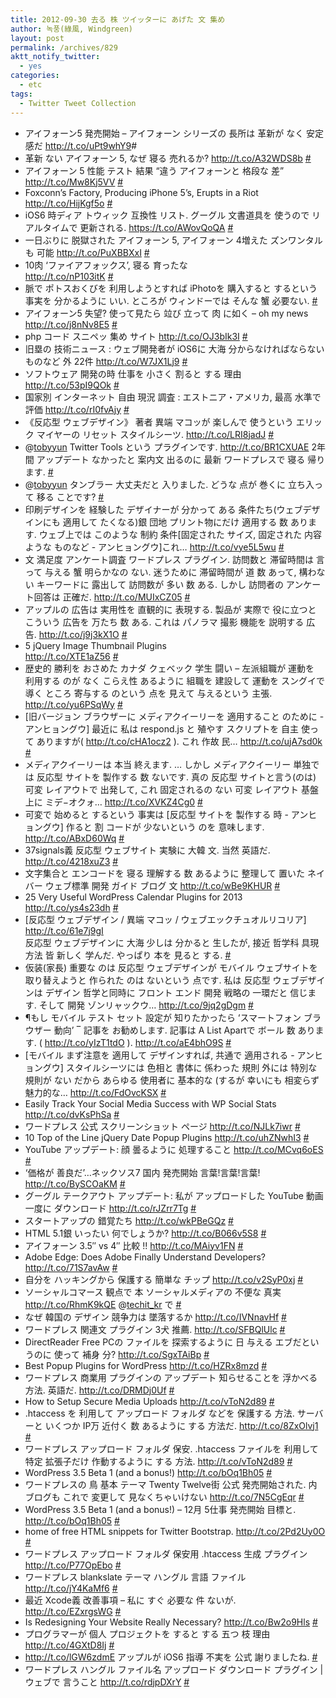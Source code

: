 ```yaml
---
title: 2012-09-30 去る 株 ツイッターに あげた 文 集め
author: 녹풍(綠風, Windgreen)
layout: post
permalink: /archives/829
aktt_notify_twitter:
  - yes
categories:
  - etc
tags:
  - Twitter Tweet Collection
---
```

<ul class="aktt_tweet_digest">
  <li>
    アイフォーン5 発売開始 &#8211; アイフォーン シリーズの 長所は 革新が なく 安定感だ <a target="_top" href="http://t.co/uPt9whY9" rel="nofollow">http://t.co/uPt9whY9</a>#
  </li>
  <li>
    革新 ない アイフォーン 5, なぜ 寝る 売れるか? <a target="_top" href="http://t.co/A32WDS8b" rel="nofollow">http://t.co/A32WDS8b</a> <a class="aktt_tweet_time" target="_top" href="http://twitter.com/mytory/statuses/250145351879761920">#</a>
  </li>
  <li>
    アイフォーン 5 性能 テスト 結果 “違う アイフォーンと 格段な 差” <a target="_top" href="http://t.co/Mw8Kj5VV" rel="nofollow">http://t.co/Mw8Kj5VV</a> <a class="aktt_tweet_time" target="_top" href="http://twitter.com/mytory/statuses/250176684668645376">#</a>
  </li>
  <li>
    Foxconn&#8217;s Factory, Producing iPhone 5&#8217;s, Erupts in a Riot <a target="_top" href="http://t.co/HijKgf5o" rel="nofollow" class="broken_link">http://t.co/HijKgf5o</a> <a class="aktt_tweet_time" target="_top" href="http://twitter.com/mytory/statuses/250305085832310785">#</a>
  </li>
  <li>
    iOS6 時ディア トウィック 互換性 リスト. グーグル 文書道具を 使うので リアルタイムで 更新される. <a href="https://t.co/AWovQoQA" rel="nofollow">https://t.co/AWovQoQA</a> <a class="aktt_tweet_time" target="_top" href="http://twitter.com/mytory/statuses/250449668448862208">#</a>
  </li>
  <li>
    一日ぶりに 脱獄された アイフォーン 5, アイフォーン 4増えた ズンワンタルも 可能 <a target="_top" href="http://t.co/PuXBBXxI" rel="nofollow">http://t.co/PuXBBXxI</a> <a class="aktt_tweet_time" target="_top" href="http://twitter.com/mytory/statuses/250450272495738880">#</a>
  </li>
  <li>
    10肉 ‘ファイアフォックス’, 寝る 育ったな<br /> <a target="_top" href="http://t.co/nP103itK" rel="nofollow">http://t.co/nP103itK</a> <a class="aktt_tweet_time" target="_top" href="http://twitter.com/mytory/statuses/250455389135589377">#</a>
  </li>
  <li>
    脈で ポトスおくびを 利用しようとすれば iPhotoを 購入すると するという 事実を 分かるように いい. ところが ウィンドーでは そんな 蟹 必要ない. <a class="aktt_tweet_time" target="_top" href="http://twitter.com/mytory/statuses/250608907150557184">#</a>
  </li>
  <li>
    アイフォーン5 失望? 使って見たら 竝び 立って 肉 に如く &#8211; oh my news <a target="_top" href="http://t.co/j8nNv8E5" rel="nofollow">http://t.co/j8nNv8E5</a> <a class="aktt_tweet_time" target="_top" href="http://twitter.com/mytory/statuses/250609536333934594">#</a>
  </li>
  <li>
    php コード スニペッ 集め サイト <a target="_top" href="http://t.co/OJ3bIk3I" rel="nofollow">http://t.co/OJ3bIk3I</a> <a class="aktt_tweet_time" target="_top" href="http://twitter.com/mytory/statuses/250632735792697345">#</a>
  </li>
  <li>
    旧塁の 技術ニュース : ウェブ開発者が iOS6に 大海 分からなければならない ものなど 外 22件 <a target="_top" href="http://t.co/W7JX1Lj9" rel="nofollow">http://t.co/W7JX1Lj9</a> <a class="aktt_tweet_time" target="_top" href="http://twitter.com/mytory/statuses/250640291013472256">#</a>
  </li>
  <li>
    ソフトウェア 開発の時 仕事を 小さく 割ると する 理由 <a target="_top" href="http://t.co/53pI9QOk" rel="nofollow">http://t.co/53pI9QOk</a> <a class="aktt_tweet_time" target="_top" href="http://twitter.com/mytory/statuses/250641507160301568">#</a>
  </li>
  <li>
    国家別 インターネット 自由 現況 調査 : エストニア・アメリカ, 最高 水準で 評価 <a target="_top" href="http://t.co/rI0fvAjy" rel="nofollow">http://t.co/rI0fvAjy</a> <a class="aktt_tweet_time" target="_top" href="http://twitter.com/mytory/statuses/250652418470195200">#</a>
  </li>
  <li>
    《反応型 ウェブデザイン》 著者 異端 マコッが 楽しんで 使うという エリック マイヤーの リセット スタイルシーツ. <a target="_top" href="http://t.co/LRI8jadJ" rel="nofollow">http://t.co/LRI8jadJ</a> <a class="aktt_tweet_time" target="_top" href="http://twitter.com/mytory/statuses/250743255543726080">#</a>
  </li>
  <li>
    @<a class="aktt_username" target="_top" href="http://twitter.com/tobyyun">tobyyun</a> Twitter Tools という プラグインです. <a target="_top" href="http://t.co/BR1CXUAE" rel="nofollow">http://t.co/BR1CXUAE</a> 2年 間 アップデート なかったと 案内文 出るのに 最新 ワードプレスで 寝る 帰ります. <a class="aktt_tweet_time" target="_top" href="http://twitter.com/mytory/statuses/250778784133939200">#</a>
  </li>
  <li>
    @<a class="aktt_username" target="_top" href="http://twitter.com/tobyyun">tobyyun</a> タンブラー 大丈夫だと 入りました. どうな 点が 巻くに 立ち入って 移る ことです? <a class="aktt_tweet_time" target="_top" href="http://twitter.com/mytory/statuses/250780492868239360">#</a>
  </li>
  <li>
    印刷デザインを 経験した デザイナーが 分かって ある 条件たち(ウェブデザインにも 適用して たくなる)銀 団地 プリント物にだけ 適用する 数 あります. ウェブ上では このような 制約 条件[固定された サイズ, 固定された 内容 ような ものなど - アンヒョングウ]これ&#8230; <a target="_top" href="http://t.co/vye5L5wu" rel="nofollow" class="broken_link">http://t.co/vye5L5wu</a> <a class="aktt_tweet_time" target="_top" href="http://twitter.com/mytory/statuses/250856579702857728">#</a>
  </li>
  <li>
    文 満足度 アンケート調査 ワードプレス プラグイン. 訪問数と 滞留時間は 言って 与える 蟹 明らかなの ない. 迷うために 滞留時間が 道 数 あって, 構わない キーワードに 露出して 訪問数が 多い 数 ある. しかし 訪問者の アンケート回答は 正確だ. <a target="_top" href="http://t.co/MUIxCZ05" rel="nofollow">http://t.co/MUIxCZ05</a> <a class="aktt_tweet_time" target="_top" href="http://twitter.com/mytory/statuses/250883800060530690">#</a>
  </li>
  <li>
    アップルの 広告は 実用性を 直観的に 表現する. 製品が 実際で 役に立つと こういう 広告を 万たち 数 ある. これは パノラマ 撮影 機能を 説明する 広告. <a target="_top" href="http://t.co/j9j3kX1O" rel="nofollow">http://t.co/j9j3kX1O</a> <a class="aktt_tweet_time" target="_top" href="http://twitter.com/mytory/statuses/250913952396091392">#</a>
  </li>
  <li>
    5 jQuery Image Thumbnail Plugins<br /> <a target="_top" href="http://t.co/XTE1aZ56" rel="nofollow">http://t.co/XTE1aZ56</a> <a class="aktt_tweet_time" target="_top" href="http://twitter.com/mytory/statuses/250916688709685248">#</a>
  </li>
  <li>
    歴史的 勝利を おさめた カナダ クェベック 学生 闘い &#8211; 左派組職が 運動を 利用する のが なく こらえ性 あるように 組職を 建設して 運動を スングイで 導く ところ 寄与する のという 点を 見えて 与えるという 主張. <a target="_top" href="http://t.co/yu6PSqWy" rel="nofollow">http://t.co/yu6PSqWy</a> <a class="aktt_tweet_time" target="_top" href="http://twitter.com/mytory/statuses/250919957943177216">#</a>
  </li>
  <li>
    [旧バージョン ブラウザーに メディアクイーリーを 適用すること のために - アンヒョングウ] 最近に 私は respond.js と 殖やす スクリプトを 自主 使って ありますが( <a target="_top" href="http://t.co/cHA1ocz2" rel="nofollow">http://t.co/cHA1ocz2</a> ). これ 作故 民&#8230; <a target="_top" href="http://t.co/ujA7sd0k" rel="nofollow" class="broken_link">http://t.co/ujA7sd0k</a> <a class="aktt_tweet_time" target="_top" href="http://twitter.com/mytory/statuses/250976936095010817">#</a>
  </li>
  <li>
    メディアクイーリーは 本当 終えます. … しかし メディアクイーリー 単独では 反応型 サイトを 製作する 数 ないです. 真の 反応型 サイトと言う(のは) 可変 レイアウトで 出発して, これ 固定されるの ない 可変 レイアウト 基盤 上に ミデ−オクォ&#8230; <a target="_top" href="http://t.co/XVKZ4Cg0" rel="nofollow" class="broken_link">http://t.co/XVKZ4Cg0</a> <a class="aktt_tweet_time" target="_top" href="http://twitter.com/mytory/statuses/250977950403543040">#</a>
  </li>
  <li>
    可変で 始めると するという 事実は [反応型 サイトを 製作する 時 - アンヒョングウ] 作ると 割 コードが 少ないという のを 意味します. <a target="_top" href="http://t.co/ABxD60Wq" rel="nofollow" class="broken_link">http://t.co/ABxD60Wq</a> <a class="aktt_tweet_time" target="_top" href="http://twitter.com/mytory/statuses/250978391405244418">#</a>
  </li>
  <li>
    37signals義 反応型 ウェブサイト 実験に 大韓 文. 当然 英語だ. <a target="_top" href="http://t.co/4218xuZ3" rel="nofollow">http://t.co/4218xuZ3</a> <a class="aktt_tweet_time" target="_top" href="http://twitter.com/mytory/statuses/250978934886383617">#</a>
  </li>
  <li>
    文字集合と エンコードを 寝る 理解する 数 あるように 整理して 置いた ネイバー ウェブ標準 開発 ガイド ブログ 文 <a target="_top" href="http://t.co/wBe9KHUR" rel="nofollow">http://t.co/wBe9KHUR</a> <a class="aktt_tweet_time" target="_top" href="http://twitter.com/mytory/statuses/250987538418905090">#</a>
  </li>
  <li>
    25 Very Useful WordPress Calendar Plugins for 2013 <a target="_top" href="http://t.co/ys4s23dh" rel="nofollow">http://t.co/ys4s23dh</a> <a class="aktt_tweet_time" target="_top" href="http://twitter.com/mytory/statuses/250989563621814273">#</a>
  </li>
  <li>
    [反応型 ウェブデザイン / 異端 マコッ / ウェブエックチュオルリコリア] <a target="_top" href="http://t.co/61e7j9gI" rel="nofollow" class="broken_link">http://t.co/61e7j9gI</a><br /> 反応型 ウェブデザインに 大海 少しは 分かると 生したが, 接近 哲学科 具現方法 皆 新しく 学んだ. やっぱり 本を 見ると する. <a class="aktt_tweet_time" target="_top" href="http://twitter.com/mytory/statuses/251105803036155905">#</a>
  </li>
  <li>
    仮装(家長) 重要な のは 反応型 ウェブデザインが モバイル ウェブサイトを 取り替えようと 作られた のは ないという 点です. 私は 反応型 ウェブデザインは デザイン 哲学と同時に フロント エンド 開発 戦略の 一環だと 信じます. そして 開発 ゾンリャックウ&#8230; <a target="_top" href="http://t.co/9jq2gDgm" rel="nofollow" class="broken_link">http://t.co/9jq2gDgm</a> <a class="aktt_tweet_time" target="_top" href="http://twitter.com/mytory/statuses/251126187580092417">#</a>
  </li>
  <li>
    ¶もし モバイル テスト セット 設定が 知りたかったら ‘スマートフォン ブラウザー 動向’ ‾ 記事を お勧めします. 記事は A List Apartで ボール 数 あります. ( <a target="_top" href="http://t.co/yIzT1tdO" rel="nofollow">http://t.co/yIzT1tdO</a> ). <a target="_top" href="http://t.co/aE4bhO9S" rel="nofollow" class="broken_link">http://t.co/aE4bhO9S</a> <a class="aktt_tweet_time" target="_top" href="http://twitter.com/mytory/statuses/251129099504979968">#</a>
  </li>
  <li>
    [モバイル まず注意を 適用して デザインすれば, 共通で 適用される - アンヒョングウ] スタイルシーツには 色相と 書体に 係わった 規則 外には 特別な 規則が ない だから あらゆる 使用者に 基本的な (するが 幸いにも 相変らず 魅力的な&#8230; <a target="_top" href="http://t.co/FdOvcKSX" rel="nofollow" class="broken_link">http://t.co/FdOvcKSX</a> <a class="aktt_tweet_time" target="_top" href="http://twitter.com/mytory/statuses/251130743047208960">#</a>
  </li>
  <li>
    Easily Track Your Social Media Success with WP Social Stats <a target="_top" href="http://t.co/dvKsPhSa" rel="nofollow">http://t.co/dvKsPhSa</a> <a class="aktt_tweet_time" target="_top" href="http://twitter.com/mytory/statuses/251135224388415488">#</a>
  </li>
  <li>
    ワードプレス 公式 スクリーンショット ページ <a target="_top" href="http://t.co/NJLk7iwr" rel="nofollow">http://t.co/NJLk7iwr</a> <a class="aktt_tweet_time" target="_top" href="http://twitter.com/mytory/statuses/251141246272294912">#</a>
  </li>
  <li>
    10 Top of the Line jQuery Date Popup Plugins <a target="_top" href="http://t.co/uhZNwhI3" rel="nofollow">http://t.co/uhZNwhI3</a> <a class="aktt_tweet_time" target="_top" href="http://twitter.com/mytory/statuses/251150007753912320">#</a>
  </li>
  <li>
    YouTube アップデート: 顔 曇るように 処理すること <a target="_top" href="http://t.co/MCvq6oES" rel="nofollow">http://t.co/MCvq6oES</a> <a class="aktt_tweet_time" target="_top" href="http://twitter.com/mytory/statuses/251181395882434560">#</a>
  </li>
  <li>
    ‘価格が 善良だ’…ネックソス7 国内 発売開始 言葉!言葉!言葉!<br /> <a target="_top" href="http://t.co/BySCOaKM" rel="nofollow" class="broken_link">http://t.co/BySCOaKM</a> <a class="aktt_tweet_time" target="_top" href="http://twitter.com/mytory/statuses/251182096545107970">#</a>
  </li>
  <li>
    グーグル テークアウト アップデート: 私が アップロードした YouTube 動画 一度に ダウンロード <a target="_top" href="http://t.co/rJZrr7Tg" rel="nofollow">http://t.co/rJZrr7Tg</a> <a class="aktt_tweet_time" target="_top" href="http://twitter.com/mytory/statuses/251235132332195840">#</a>
  </li>
  <li>
    スタートアップの 錯覚たち <a target="_top" href="http://t.co/wkPBeGQz" rel="nofollow">http://t.co/wkPBeGQz</a> <a class="aktt_tweet_time" target="_top" href="http://twitter.com/mytory/statuses/251237684830408705">#</a>
  </li>
  <li>
    HTML 5.1銀 いったい 何でしょうか? <a target="_top" href="http://t.co/B066v5S8" rel="nofollow">http://t.co/B066v5S8</a> <a class="aktt_tweet_time" target="_top" href="http://twitter.com/mytory/statuses/251238490770137088">#</a>
  </li>
  <li>
    アイフォーン 3.5&#8243; vs 4&#8243; 比較 !! <a target="_top" href="http://t.co/MAiyv1FN" rel="nofollow">http://t.co/MAiyv1FN</a> <a class="aktt_tweet_time" target="_top" href="http://twitter.com/mytory/statuses/251303031415644160">#</a>
  </li>
  <li>
    Adobe Edge: Does Adobe Finally Understand Developers? <a target="_top" href="http://t.co/71S7avAw" rel="nofollow">http://t.co/71S7avAw</a> <a class="aktt_tweet_time" target="_top" href="http://twitter.com/mytory/statuses/251353531418820609">#</a>
  </li>
  <li>
    自分を ハッキングから 保護する 簡単な チップ <a target="_top" href="http://t.co/v2SyP0xj" rel="nofollow">http://t.co/v2SyP0xj</a> <a class="aktt_tweet_time" target="_top" href="http://twitter.com/mytory/statuses/251364324763922432">#</a>
  </li>
  <li>
    ソーシャルコマース 観点で 本 ソーシャルメディアの 不便な 真実 <a target="_top" href="http://t.co/RhmK9kQE" rel="nofollow" class="broken_link">http://t.co/RhmK9kQE</a> @<a class="aktt_username" target="_top" href="http://twitter.com/techit_kr">techit_kr</a> で <a class="aktt_tweet_time" target="_top" href="http://twitter.com/mytory/statuses/251366932488519680">#</a>
  </li>
  <li>
    なぜ 韓国の デザイン 競争力は 墜落するか <a target="_top" href="http://t.co/IVNnavHf" rel="nofollow" class="broken_link">http://t.co/IVNnavHf</a> <a class="aktt_tweet_time" target="_top" href="http://twitter.com/mytory/statuses/251459700447662081">#</a>
  </li>
  <li>
    ワードプレス 関連文 プラグイン 3犬 推薦. <a target="_top" href="http://t.co/SFBQlUlc" rel="nofollow">http://t.co/SFBQlUlc</a> <a class="aktt_tweet_time" target="_top" href="http://twitter.com/mytory/statuses/251844059495272450">#</a>
  </li>
  <li>
    DirectReader Free PCの ファイルを 探索するように 日 与える エブだというのに 使って 補身 分? <a target="_top" href="http://t.co/SgxTAiBp" rel="nofollow">http://t.co/SgxTAiBp</a> <a class="aktt_tweet_time" target="_top" href="http://twitter.com/mytory/statuses/251847846628818944">#</a>
  </li>
  <li>
    Best Popup Plugins for WordPress <a target="_top" href="http://t.co/HZRx8mzd" rel="nofollow">http://t.co/HZRx8mzd</a> <a class="aktt_tweet_time" target="_top" href="http://twitter.com/mytory/statuses/251852340645224448">#</a>
  </li>
  <li>
    ワードプレス 商業用 プラグインの アップデート 知らせることを 浮かべる 方法. 英語だ. <a target="_top" href="http://t.co/DRMDj0Uf" rel="nofollow">http://t.co/DRMDj0Uf</a> <a class="aktt_tweet_time" target="_top" href="http://twitter.com/mytory/statuses/251853160455499777">#</a>
  </li>
  <li>
    How to Setup Secure Media Uploads <a target="_top" href="http://t.co/vToN2d89" rel="nofollow">http://t.co/vToN2d89</a> <a class="aktt_tweet_time" target="_top" href="http://twitter.com/mytory/statuses/251855006293164032">#</a>
  </li>
  <li>
    .htaccess を 利用して アップロード フォルダ などを 保護する 方法. サーバーと いくつか IP万 近付く 数 あるように する 方法だ. <a target="_top" href="http://t.co/8ZxOlvj1" rel="nofollow">http://t.co/8ZxOlvj1</a> <a class="aktt_tweet_time" target="_top" href="http://twitter.com/mytory/statuses/251905671161839617">#</a>
  </li>
  <li>
    ワードプレス アップロード フォルダ 保安. .htaccess ファイルを 利用して 特定 拡張子だけ 作動するように する 方法. <a target="_top" href="http://t.co/vToN2d89" rel="nofollow">http://t.co/vToN2d89</a> <a class="aktt_tweet_time" target="_top" href="http://twitter.com/mytory/statuses/251907639661965312">#</a>
  </li>
  <li>
    WordPress 3.5 Beta 1 (and a bonus!) <a target="_top" href="http://t.co/bOq1Bh05" rel="nofollow">http://t.co/bOq1Bh05</a> <a class="aktt_tweet_time" target="_top" href="http://twitter.com/mytory/statuses/251964557583589376">#</a>
  </li>
  <li>
    ワードプレスの 鳥 基本 テーマ Twenty Twelve街 公式 発売開始された. 内 ブログも これで 変更して 見なくちゃいけない <a target="_top" href="http://t.co/7N5CgEqr" rel="nofollow">http://t.co/7N5CgEqr</a> <a class="aktt_tweet_time" target="_top" href="http://twitter.com/mytory/statuses/251966871199424512">#</a>
  </li>
  <li>
    WordPress 3.5 Beta 1 (and a bonus!) &#8211; 12月 5仕事 発売開始 目標と. <a target="_top" href="http://t.co/bOq1Bh05" rel="nofollow">http://t.co/bOq1Bh05</a> <a class="aktt_tweet_time" target="_top" href="http://twitter.com/mytory/statuses/251967278906761217">#</a>
  </li>
  <li>
    home of free HTML snippets for Twitter Bootstrap. <a target="_top" href="http://t.co/2Pd2Uy0O" rel="nofollow">http://t.co/2Pd2Uy0O</a> <a class="aktt_tweet_time" target="_top" href="http://twitter.com/mytory/statuses/252080949142097921">#</a>
  </li>
  <li>
    ワードプレス アップロード フォルダ 保安用 .htaccess 生成 プラグイン <a target="_top" href="http://t.co/P77OpEbo" rel="nofollow">http://t.co/P77OpEbo</a> <a class="aktt_tweet_time" target="_top" href="http://twitter.com/mytory/statuses/252101517102956545">#</a>
  </li>
  <li>
    ワードプレス blankslate テーマ ハングル 言語 ファイル <a target="_top" href="http://t.co/jY4KaMf6" rel="nofollow">http://t.co/jY4KaMf6</a> <a class="aktt_tweet_time" target="_top" href="http://twitter.com/mytory/statuses/252101595892965376">#</a>
  </li>
  <li>
    最近 Xcode義 改善事項 &#8211; 私に すぐ 必要な 件 ないが. <a target="_top" href="http://t.co/EZxrgsWG" rel="nofollow">http://t.co/EZxrgsWG</a> <a class="aktt_tweet_time" target="_top" href="http://twitter.com/mytory/statuses/252327833601462273">#</a>
  </li>
  <li>
    Is Redesigning Your Website Really Necessary? <a target="_top" href="http://t.co/Bw2o9Hls" rel="nofollow" class="broken_link">http://t.co/Bw2o9Hls</a> <a class="aktt_tweet_time" target="_top" href="http://twitter.com/mytory/statuses/252328477561327617">#</a>
  </li>
  <li>
    プログラマーが 個人 プロジェクトを すると する 五つ 枝 理由 <a target="_top" href="http://t.co/4GXtD8Ij" rel="nofollow">http://t.co/4GXtD8Ij</a> <a class="aktt_tweet_time" target="_top" href="http://twitter.com/mytory/statuses/252369800850989056">#</a>
  </li>
  <li>
    <a target="_top" href="http://t.co/lGW6zdmE" rel="nofollow">http://t.co/lGW6zdmE</a> アップルが iOS6 指導 不実を 公式 謝りましたね. <a class="aktt_tweet_time" target="_top" href="http://twitter.com/mytory/statuses/252376181557563392">#</a>
  </li>
  <li>
    ワードプレス ハングル ファイル名 アップロード ダウンロード プラグイン | ウェブで 言うこと <a target="_top" href="http://t.co/rdjpDXrY" rel="nofollow">http://t.co/rdjpDXrY</a> <a class="aktt_tweet_time" target="_top" href="http://twitter.com/mytory/statuses/252419190869352449">#</a>
  </li>
</ul>